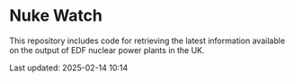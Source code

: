 # Nuke Watch

This repository includes code for retrieving the latest information available on the output of EDF nuclear power plants in the UK.

Last updated: 2025-02-14 10:14